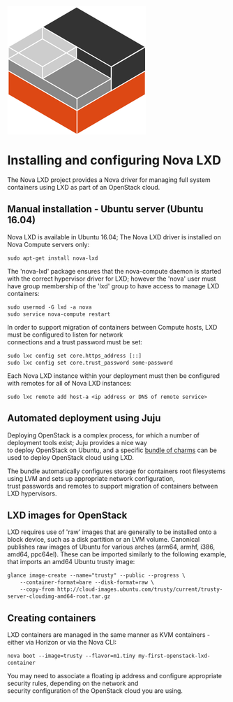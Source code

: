 ![Logo](/static/img/containers.png)

# Installing and configuring Nova LXD

The Nova LXD project provides a Nova driver for managing full system containers using LXD as part of an OpenStack cloud.

## Manual installation - Ubuntu server (Ubuntu 16.04)

Nova LXD is available in Ubuntu 16.04;  The Nova LXD driver is installed on Nova Compute servers only:

    sudo apt-get install nova-lxd

The 'nova-lxd' package ensures that the nova-compute daemon is started
with the correct hypervisor driver for LXD; however the 'nova' user must
have group membership of the 'lxd' group to have access to manage LXD
containers:

    sudo usermod -G lxd -a nova
    sudo service nova-compute restart

In order to support migration of containers between Compute hosts, LXD must be configured to listen for network  
connections and a trust password must be set:

    sudo lxc config set core.https_address [::]
    sudo lxc config set core.trust_password some-password

Each Nova LXD instance within your deployment must then be configured with remotes for all of Nova LXD instances:

    sudo lxc remote add host-a <ip address or DNS of remote service>

## Automated deployment using Juju

Deploying OpenStack is a complex process, for which a number of deployment tools exist; Juju provides a nice way  
to deploy OpenStack on Ubuntu, and a specific [bundle of charms](https://jujucharms.com/u/openstack-charmers-next/openstack-lxd) can be used to deploy OpenStack cloud using LXD.

The bundle automatically configures storage for containers root filesystems using LVM and sets up appropriate network configuration,  
trust passwords and remotes to support migration of containers between LXD hypervisors.

## LXD images for OpenStack

LXD requires use of 'raw' images that are generally to be installed onto a block device, such as a disk partition or an LVM volume. Canonical publishes raw images of Ubuntu for various arches (arm64, armhf, i386, amd64, ppc64el). These can be imported similarly to the following example, that imports an amd64 Ubuntu trusty image:

    glance image-create --name="trusty" --public --progress \
        --container-format=bare --disk-format=raw \
        --copy-from http://cloud-images.ubuntu.com/trusty/current/trusty-server-cloudimg-amd64-root.tar.gz

## Creating containers

LXD containers are managed in the same manner as KVM containers - either via Horizon or via the Nova CLI:

    nova boot --image=trusty --flavor=m1.tiny my-first-openstack-lxd-container

You may need to associate a floating ip address and configure appropriate security rules, depending on the network and  
security configuration of the OpenStack cloud you are using.
